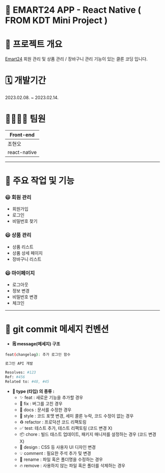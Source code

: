 # 🛒 **EMART24 APP** - React Native ( FROM KDT Mini Project )

# 🎯 **프로젝트 개요**

[Emart24](https://emart24.co.kr/) 회원 관리 및 상품 관리 / 장바구니 관리 기능이
있는 클론 코딩 입니다.

# 🗓️ **개발기간**

2023.02.08. ~ 2023.02.14.

# 👨‍👨‍👧‍👧 **팀원**

| Front-end    |
| ------------ |
| 조현오       |
| react-native |

---

# 🚀 **주요 작업 및 기능**

### 😃 회원 관리

- 회원가입
- 로그인
- 비밀번호 찾기

### 😃 상품 관리

- 상품 리스트
- 상품 상세 페이지
- 장바구니 리스트

### 😃 마이페이지

- 로그아웃
- 정보 변경
- 비밀번호 변경
- 체크인

---

# 🤝 **git commit 메세지 컨벤션**

- **🗒️ message(메세지) 구조**

```bash
feat(changelog): 추가 로그인 함수

로그인 API 개발

Resolves: #123
Ref: #456
Related to: #48, #45
```

- **🔖 type (타입) 의 종류 :**
  - ✨ feat : 새로운 기능을 추가할 경우
  - 🐛 fix : 버그를 고친 경우
  - 📝 docs : 문서를 수정한 경우
  - 🎨 style : 코드 포맷 변경, 세미 콜론 누락, 코드 수정이 없는 경우
  - ♻️ refactor : 프로덕션 코드 리팩토링
  - ✅ test: 테스트 추가, 테스트 리팩토링 (코드 변경 X)
  - 📦 chore : 빌드 태스트 업데이트, 패키지 매니저를 설정하는 경우 (코드 변경 X)
  - 💄 design : CSS 등 사용자 UI 디자인 변경
  - 💡 comment : 필요한 주석 추가 및 변경
  - 🚚 rename : 파일 혹은 폴더명을 수정하는 경우
  - 🔥 remove : 사용하지 않는 파일 혹은 폴더를 삭제하는 경우
